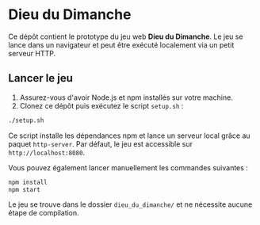 # Dieu du Dimanche

Ce dépôt contient le prototype du jeu web **Dieu du Dimanche**. Le jeu se lance dans un navigateur et peut être exécuté localement via un petit serveur HTTP.

## Lancer le jeu

1. Assurez-vous d'avoir Node.js et npm installés sur votre machine.
2. Clonez ce dépôt puis exécutez le script `setup.sh` :

```bash
./setup.sh
```

Ce script installe les dépendances npm et lance un serveur local grâce au paquet `http-server`. Par défaut, le jeu est accessible sur `http://localhost:8080`.

Vous pouvez également lancer manuellement les commandes suivantes :

```bash
npm install
npm start
```

Le jeu se trouve dans le dossier `dieu_du_dimanche/` et ne nécessite aucune étape de compilation.
